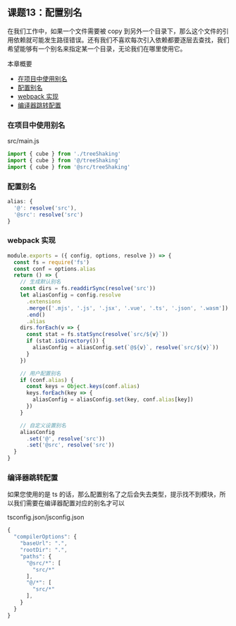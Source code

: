 ## 课题13：配置别名

在我们工作中，如果一个文件需要被 copy 到另外一个目录下，那么这个文件的引用依赖就可能发生路径错误。还有我们不喜欢每次引入依赖都要逐层去查找，我们希望能够有一个别名来指定某一个目录，无论我们在哪里使用它。

本章概要

- <a href="#13_1">在项目中使用别名</a>
- <a href="#13_2">配置别名</a>
- <a href="#13_3">webpack 实现</a>
- <a href="#13_4">编译器跳转配置</a>

### <a name="13_1">在项目中使用别名</a>

src/main.js

```js
import { cube } from './treeShaking'
import { cube } from '@/treeShaking'
import { cube } from '@src/treeShaking'
```

### <a name="13_2">配置别名</a>

```js
alias: {
  '@': resolve('src'),
  '@src': resolve('src')
}
```

### <a name="13_3">webpack 实现</a>

```js
module.exports = ({ config, options, resolve }) => {
  const fs = require('fs')
  const conf = options.alias
  return () => {
    // 生成默认别名
    const dirs = fs.readdirSync(resolve('src'))
    let aliasConfig = config.resolve
      .extensions
      .merge(['.mjs', '.js', '.jsx', '.vue', '.ts', '.json', '.wasm'])
      .end()
      .alias
    dirs.forEach(v => {
      const stat = fs.statSync(resolve(`src/${v}`))
      if (stat.isDirectory()) {
        aliasConfig = aliasConfig.set(`@${v}`, resolve(`src/${v}`))
      }
    })

    // 用户配置别名
    if (conf.alias) {
      const keys = Object.keys(conf.alias)
      keys.forEach(key => {
        aliasConfig = aliasConfig.set(key, conf.alias[key])
      })
    }

    // 自定义设置别名
    aliasConfig
      .set('@', resolve('src'))
      .set('@src', resolve('src'))
  }
}
```

### <a name="13_4">编译器跳转配置</a>

如果您使用的是 ts 的话，那么配置别名了之后会失去类型，提示找不到模块，所以我们需要在编译器配置对应的别名才可以

tsconfig.json/jsconfig.json

```js
{
  "compilerOptions": {
    "baseUrl": ".",
    "rootDir": ".",
    "paths": {
      "@src/*": [
        "src/*"
      ],
      "@/*": [
        "src/*"
      ],
    }
  }
}
```
